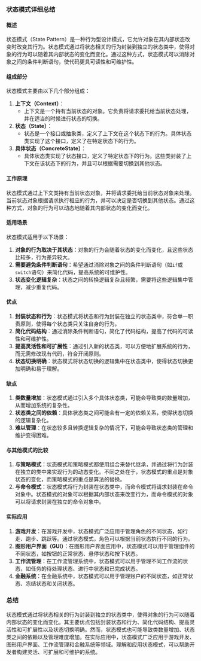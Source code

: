 ### 状态模式详细总结

#### 概述
状态模式（State Pattern）是一种行为型设计模式，它允许对象在其内部状态改变时改变其行为。状态模式通过将状态相关的行为封装到独立的状态类中，使得对象的行为可以随着其内部状态的变化而变化。通过这种方式，状态模式可以消除对象之间的条件判断语句，使代码更具可读性和可维护性。

#### 组成部分
状态模式主要由以下几个部分组成：
1. **上下文（Context）**：
    - 上下文是一个持有当前状态的对象。它负责将请求委托给当前状态处理，并在适当的时候进行状态的切换。
2. **状态（State）**：
    - 状态是一个接口或抽象类，定义了上下文在这个状态下的行为。具体状态类实现了这个接口，定义了在特定状态下的行为。
3. **具体状态（ConcreteState）**：
    - 具体状态类实现了状态接口，定义了特定状态下的行为。这些类封装了上下文在该状态下的行为，并且可以根据需要切换到其他状态。

#### 工作原理
状态模式通过上下文类持有当前状态对象，并将请求委托给当前状态对象来处理。当前状态对象根据请求执行相应的行为，并可以决定是否切换到其他状态。通过这种方式，对象的行为可以动态地随着其内部状态的变化而变化。

#### 适用场景
状态模式适用于以下场景：
1. **对象的行为取决于其状态**：对象的行为会随着状态的变化而变化，且这些状态比较多，行为差异较大。
2. **需要避免条件判断语句**：希望通过消除对象之间的条件判断语句（如`if`或`switch`语句）来简化代码，提高系统的可维护性。
3. **状态变化逻辑复杂**：状态之间的转换逻辑复杂且频繁，需要将这些逻辑集中管理，减少重复代码。

#### 优点
1. **封装状态和行为**：状态模式将状态和行为封装在独立的状态类中，符合单一职责原则，使得每个状态类只关注自身的行为。
2. **简化代码结构**：通过消除条件判断语句，简化了代码结构，提高了代码的可读性和可维护性。
3. **提高灵活性和可扩展性**：通过引入新的状态类，可以方便地扩展系统的行为，而无需修改现有代码，符合开闭原则。
4. **状态切换明确**：状态模式将状态切换的逻辑集中在状态类中，使得状态切换更加明确和易于理解。

#### 缺点
1. **类数量增加**：状态模式通过引入多个具体状态类，可能会导致类的数量增加，从而增加系统的复杂性。
2. **状态类之间的依赖**：具体状态类之间可能会有一定的依赖关系，使得状态切换的逻辑复杂化。
3. **难以管理**：在状态较多且转换逻辑复杂的情况下，可能会导致状态类的管理和维护变得困难。

#### 与其他模式的比较
1. **与策略模式**：状态模式和策略模式都使用组合来替代继承，并通过将行为封装在独立的类中来实现行为的动态变化。不同之处在于，状态模式的重点是对象状态的变化，而策略模式的重点是算法的替换。
2. **与命令模式**：状态模式将行为封装在状态类中，而命令模式将请求封装在命令对象中。状态模式的对象可以根据其内部状态来改变行为，而命令模式的对象可以将请求封装在独立的命令对象中。

#### 实际应用
1. **游戏开发**：在游戏开发中，状态模式广泛应用于管理角色的不同状态，如行走、跑步、跳跃等。通过状态模式，角色可以根据当前状态执行不同的行为。
2. **图形用户界面（GUI）**：在图形用户界面应用中，状态模式可以用于管理组件的不同状态，如按钮的正常状态、悬停状态和按下状态。
3. **工作流管理**：在工作流管理系统中，状态模式可以用于管理不同工作流的状态，如任务的待处理状态、进行中状态和已完成状态。
4. **金融系统**：在金融系统中，状态模式可以用于管理账户的不同状态，如正常状态、冻结状态和关闭状态。

### 总结
状态模式通过将状态相关的行为封装到独立的状态类中，使得对象的行为可以随着内部状态的变化而变化。其主要优点包括封装状态和行为、简化代码结构、提高灵活性和可扩展性以及状态切换明确。然而，状态模式也可能导致类数量增加、状态类之间的依赖以及管理难度增加。在实际应用中，状态模式广泛应用于游戏开发、图形用户界面、工作流管理和金融系统等领域。理解和应用状态模式，可以帮助开发者构建灵活、可扩展和可维护的系统。